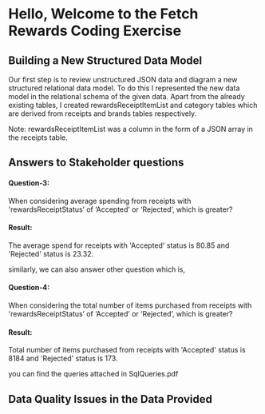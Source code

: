 # Hello, Welcome to the Fetch Rewards Coding Exercise

## Building a New Structured Data Model
Our first step is to review unstructured JSON data and diagram a new structured relational data model. To do this I represented the new data model in the relational schema of the given data. Apart from the already existing tables, I created rewardsReceiptItemList and category tables which are derived from receipts and brands tables respectively.

Note: rewardsReceiptItemList was a column in the form of a JSON array in the receipts table.

## Answers to Stakeholder questions

#### Question-3: 
When considering average spending from receipts with 'rewardsReceiptStatus’ of ‘Accepted’ or ‘Rejected’, which is greater?

#### Result: 
The average spend for receipts with 'Accepted' status is 80.85 and 'Rejected' status is 23.32.  

similarly, we can also answer other question which is,  

#### Question-4:  
When considering the total number of items purchased from receipts with 'rewardsReceiptStatus’ of ‘Accepted’ or ‘Rejected’, which is greater?

#### Result:
Total number of items purchased from receipts with 'Accepted' status is 8184 and 'Rejected' status is 173. 

you can find the queries attached in SqlQueries.pdf

## Data Quality Issues in the Data Provided


